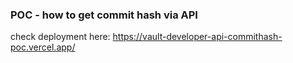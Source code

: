 ### POC - how to get commit hash via API
check deployment here: https://vault-developer-api-commithash-poc.vercel.app/